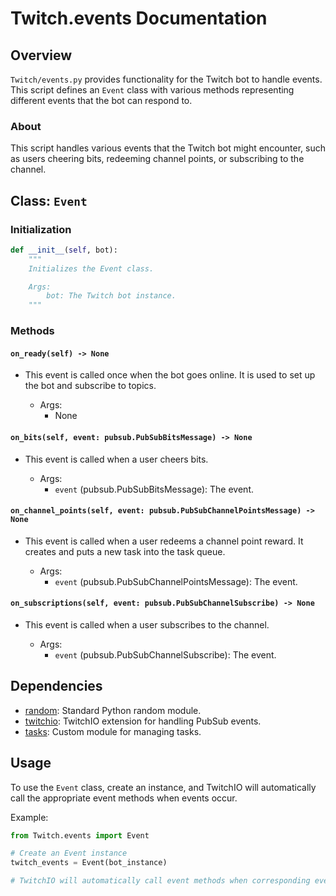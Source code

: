 # Twitch.events Documentation

## Overview

`Twitch/events.py` provides functionality for the Twitch bot to handle events. This script defines an `Event` class with various methods representing different events that the bot can respond to.

### About

This script handles various events that the Twitch bot might encounter, such as users cheering bits, redeeming channel points, or subscribing to the channel.

## Class: `Event`

### Initialization

```python
def __init__(self, bot):
    """
    Initializes the Event class.

    Args:
        bot: The Twitch bot instance.
    """
```

### Methods

#### `on_ready(self) -> None`

- This event is called once when the bot goes online. It is used to set up the bot and subscribe to topics.

  - Args:
    - None

#### `on_bits(self, event: pubsub.PubSubBitsMessage) -> None`

- This event is called when a user cheers bits.

  - Args:
    - `event` (pubsub.PubSubBitsMessage): The event.

#### `on_channel_points(self, event: pubsub.PubSubChannelPointsMessage) -> None`

- This event is called when a user redeems a channel point reward. It creates and puts a new task into the task queue.

  - Args:
    - `event` (pubsub.PubSubChannelPointsMessage): The event.

#### `on_subscriptions(self, event: pubsub.PubSubChannelSubscribe) -> None`

- This event is called when a user subscribes to the channel.

  - Args:
    - `event` (pubsub.PubSubChannelSubscribe): The event.

## Dependencies

- [random](https://docs.python.org/3/library/random.html): Standard Python random module.
- [twitchio](https://twitchio.dev/en/stable/): TwitchIO extension for handling PubSub events.
- [tasks](../modules/tasks.md): Custom module for managing tasks.

## Usage

To use the `Event` class, create an instance, and TwitchIO will automatically call the appropriate event methods when events occur.

Example:

```python
from Twitch.events import Event

# Create an Event instance
twitch_events = Event(bot_instance)

# TwitchIO will automatically call event methods when corresponding events occur
```